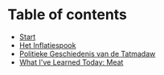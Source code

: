 # Table of contents

* [Start](README.md)
* [Het Inflatiespook](inflatiespook.md)
* [Politieke Geschiedenis van de Tatmadaw](politieke-geschiedenis-van-de-tatmadaw.md)
* [What I've Learned Today: Meat](what-ive-learned-today-meat.md)

